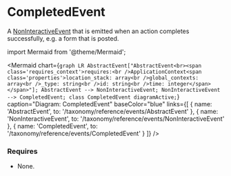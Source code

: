 # CompletedEvent

A [NonInteractiveEvent](/taxonomy/reference/events/NonInteractiveEvent.md) that is emitted when an action completes successfully, e.g. a form that is 
posted.

import Mermaid from '@theme/Mermaid';

<Mermaid chart={`
	graph LR
    AbstractEvent["AbstractEvent<br><span class='requires_context'>requires:<br />ApplicationContext<span class='properties'>location_stack: array<br />global_contexts: array<br />_type: string<br />id: string<br />time: integer</span></span>"];
    AbstractEvent --> NonInteractiveEvent;
    NonInteractiveEvent --> CompletedEvent;
    class CompletedEvent diagramActive;
`} 
  caption="Diagram: CompletedEvent" 
  baseColor="blue" 
  links={[
    { name: 'AbstractEvent', to: '/taxonomy/reference/events/AbstractEvent' },
    { name: 'NonInteractiveEvent', to: '/taxonomy/reference/events/NonInteractiveEvent' },
    { name: 'CompletedEvent', to: '/taxonomy/reference/events/CompletedEvent' }
  ]}
/>

### Requires
- None.